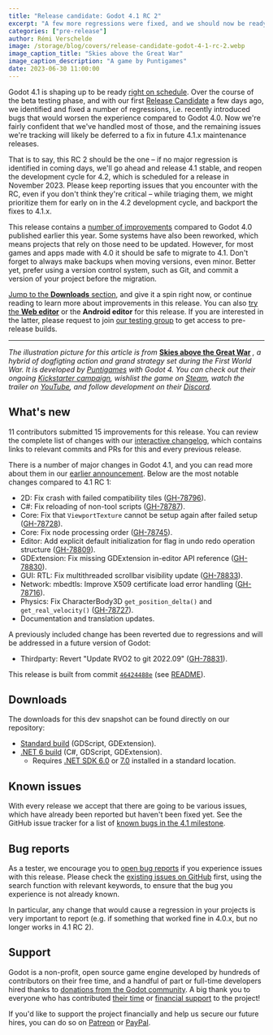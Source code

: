 ```yaml
---
title: "Release candidate: Godot 4.1 RC 2"
excerpt: "A few more regressions were fixed, and we should now be ready for the Godot 4.1 release. Help us confirm that by testing RC 2!"
categories: ["pre-release"]
author: Rémi Verschelde
image: /storage/blog/covers/release-candidate-godot-4-1-rc-2.webp
image_caption_title: "Skies above the Great War"
image_caption_description: "A game by Puntigames"
date: 2023-06-30 11:00:00
---
```


Godot 4.1 is shaping up to be ready [right on schedule](/article/release-management-4-1). Over the course of the beta testing phase, and with our first [Release Candidate](https://en.wikipedia.org/wiki/Software_release_life_cycle#Release_candidate) a few days ago, we identified and fixed a number of regressions, i.e. recently introduced bugs that would worsen the experience compared to Godot 4.0. Now we're fairly confident that we've handled most of those, and the remaining issues we're tracking will likely be deferred to a fix in future 4.1.x maintenance releases.

That is to say, this RC 2 should be the one – if no major regression is identified in coming days, we'll go ahead and release 4.1 stable, and reopen the development cycle for 4.2, which is scheduled for a release in November 2023. Please keep reporting issues that you encounter with the RC, even if you don't think they're critical – while triaging them, we might prioritize them for early on in the 4.2 development cycle, and backport the fixes to 4.1.x.

This release contains a [number of improvements](/article/dev-snapshot-godot-4-1-beta-1/#highlights) compared to Godot 4.0 published earlier this year. Some systems have also been reworked, which means projects that rely on those need to be updated. However, for most games and apps made with 4.0 it should be safe to migrate to 4.1. Don't forget to always make backups when moving versions, even minor. Better yet, prefer using a version control system, such as Git, and commit a version of your project before the migration.

[Jump to the **Downloads** section](#downloads), and give it a spin right now, or continue reading to learn more about improvements in this release. You can also [try the **Web editor**](https://editor.godotengine.org/releases/4.1.rc2/) or the **Android editor** for this release. If you are interested in the latter, please request to join [our testing group](https://groups.google.com/g/godot-testers) to get access to pre-release builds.

-----

*The illustration picture for this article is from* [**Skies above the Great War**](https://store.steampowered.com/app/2320040/Skies_above_the_Great_War/) *, a hybrid of dogfigting action and grand strategy set during the First World War. It is developed by [Puntigames](https://puntigames.com/) with Godot 4. You can check out their ongoing [Kickstarter campaign](https://www.kickstarter.com/projects/puntigames/skies-above-the-great-war), wishlist the game on [Steam](https://store.steampowered.com/app/2320040/Skies_above_the_Great_War/), watch the trailer on [YouTube](https://www.youtube.com/watch?v=ZhOvWHoZs3U), and follow development on their [Discord](https://discord.com/invite/yf9nc4bwse).*

## What's new

11 contributors submitted 15 improvements for this release. You can review the complete list of changes with our [interactive changelog](https://godotengine.github.io/godot-interactive-changelog/#4.1-rc2), which contains links to relevant commits and PRs for this and every previous release.

There is a number of major changes in Godot 4.1, and you can read more about them in our [earlier announcement](/article/dev-snapshot-godot-4-1-beta-1/). Below are the most notable changes compared to 4.1 RC 1:

- 2D: Fix crash with failed compatibility tiles ([GH-78796](https://github.com/godotengine/godot/pull/78796)).
- C#: Fix reloading of non-tool scripts ([GH-78787](https://github.com/godotengine/godot/pull/78787)).
- Core: Fix that `ViewportTexture` cannot be setup again after failed setup ([GH-78728](https://github.com/godotengine/godot/pull/78728)).
- Core: Fix node processing order ([GH-78745](https://github.com/godotengine/godot/pull/78745)).
- Editor: Add explicit default initialization for flag in undo redo operation structure ([GH-78809](https://github.com/godotengine/godot/pull/78809)).
- GDExtension: Fix missing GDExtension in-editor API reference ([GH-78830](https://github.com/godotengine/godot/pull/78830)).
- GUI: RTL: Fix multithreaded scrollbar visibility update ([GH-78833](https://github.com/godotengine/godot/pull/78833)).
- Network: mbedtls: Improve X509 certificate load error handling ([GH-78716](https://github.com/godotengine/godot/pull/78716)).
- Physics: Fix CharacterBody3D `get_position_delta()` and `get_real_velocity()` ([GH-78727](https://github.com/godotengine/godot/pull/78727)).
- Documentation and translation updates.

A previously included change has been reverted due to regressions and will be addressed in a future version of Godot:

- Thirdparty: Revert "Update RVO2 to git 2022.09" ([GH-78831](https://github.com/godotengine/godot/pull/78831)).

This release is built from commit [`46424488e`](https://github.com/godotengine/godot/commit/46424488edc341b65467ee7fd3ac423e4d49ad34) (see [README](https://downloads.tuxfamily.org/godotengine/4.1/rc2/README.txt)).

## Downloads

The downloads for this dev snapshot can be found directly on our repository:

* [Standard build](https://downloads.tuxfamily.org/godotengine/4.1/rc2/) (GDScript, GDExtension).
* [.NET 6 build](https://downloads.tuxfamily.org/godotengine/4.1/rc2/mono) (C#, GDScript, GDExtension).
  - Requires [.NET SDK 6.0](https://dotnet.microsoft.com/en-us/download/dotnet/6.0) or [7.0](https://dotnet.microsoft.com/en-us/download/dotnet/7.0) installed in a standard location.

## Known issues

With every release we accept that there are going to be various issues, which have already been reported but haven't been fixed yet. See the GitHub issue tracker for a list of [known bugs in the 4.1 milestone](https://github.com/godotengine/godot/issues?q=is%3Aissue+is%3Aopen+milestone%3A4.1+label%3Abug+).

## Bug reports

As a tester, we encourage you to [open bug reports](https://github.com/godotengine/godot/issues) if you experience issues with this release. Please check the [existing issues on GitHub](https://github.com/godotengine/godot/issues) first, using the search function with relevant keywords, to ensure that the bug you experience is not already known.

In particular, any change that would cause a regression in your projects is very important to report (e.g. if something that worked fine in 4.0.x, but no longer works in 4.1 RC 2).

## Support

Godot is a non-profit, open source game engine developed by hundreds of contributors on their free time, and a handful of part or full-time developers hired thanks to [donations from the Godot community](/donate). A big thank you to everyone who has contributed [their time](https://github.com/godotengine/godot/blob/master/AUTHORS.md) or [financial support](https://github.com/godotengine/godot/blob/master/DONORS.md) to the project!

If you'd like to support the project financially and help us secure our future hires, you can do so on [Patreon](https://www.patreon.com/godotengine) or [PayPal](/donate).
